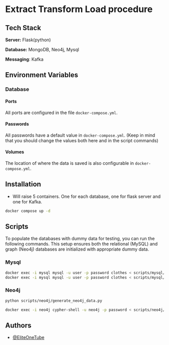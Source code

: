 
# Extract Transform Load procedure

## Tech Stack

**Server:** Flask(python)

**Database:** MongoDB, Neo4j, Mysql

**Messaging**: Kafka


## Environment Variables

### Database

#### Ports

All ports are configured in the file `docker-compose.yml`.

#### Passwords

All passwords have a default value in `docker-compose.yml`. (Keep in mind that you should change the values both here and in the script commands)

#### Volumes

The location of where the data is saved is also configurable in `docker-compose.yml`.
## Installation
    
- Will raise 5 containers. One for each database, one for flask server and one for Kafka.
```bash
docker compose up -d
```
## Scripts

To populate the databases with dummy data for testing, you can run the following commands. This setup ensures both the relational (MySQL) and graph (Neo4j) databases are initialized with appropriate dummy data.

### Mysql
```bash
docker exec -i mysql mysql -u user -p password clothes < scripts/mysql/create_database.sql
docker exec -i mysql mysql -u user -p password clothes < scripts/mysql/clothes.sql
```

### Neo4j

```bash
python scripts/neo4j/generate_neo4j_data.py
```

```bash
docker exec -i neo4j cypher-shell -u neo4j -p password < scripts/neo4j/neo4j_data.cypher
```
## Authors

- [@EliteOneTube](https://github.com/EliteOneTube)

